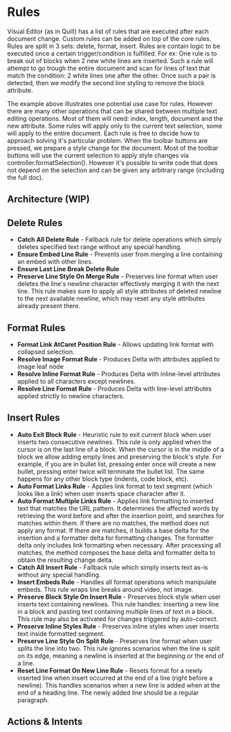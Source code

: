 # Rules
Visual Editor (as in Quill) has a list of rules that are executed after each document change. Custom rules can be added on top of the core rules. Rules are split in 3 sets: delete, format, insert. Rules are contain logic to be executed once a certain trigger/condition is fulfilled. For ex: One rule is to break out of blocks when 2 new white lines are inserted. Such a rule will attempt to go trough the entire document and scan for lines of text that match the condition: 2 white lines one after the other. Once such a pair is detected, then we modify the second line styling to remove the block attribute. 

The example above illustrates one potential use case for rules. However there are many other operations that can be shared between multiple text editing operations. Most of them will need: index, length, document and the new attribute. Some rules will apply only to the current text selection, some will apply to the entire document. Each rule is free to decide how to approach solving it's particular problem. When the toolbar buttons are pressed, we prepare a style change for the document. Most of the toolbar buttons will use the current selection to apply style changes via controller.formatSelection(). However it's possible to write code that does not depend on the selection and can be given any arbitrary range (including the full doc).


## Architecture (WIP)


## Delete Rules
- **Catch All Delete Rule** - Fallback rule for delete operations which simply deletes specified text range without any special handling.
- **Ensure Embed Line Rule** - Prevents user from merging a line containing an embed with other lines.
- **Ensure Last Line Break Delete Rule**
- **Preserve Line Style On Merge Rule** - Preserves line format when user deletes the line's newline character effectively merging it with the next line. This rule makes sure to apply all style attributes of deleted newline to the next available newline, which may reset any style attributes already present there.


## Format Rules
- **Format Link AtCaret Position Rule** - Allows updating link format with collapsed selection.
- **Resolve Image Format Rule** - Produces Delta with attributes applied to image leaf node
- **Resolve Inline Format Rule** - Produces Delta with inline-level attributes applied to all characters except newlines.
- **Resolve Line Format Rule** - Produces Delta with line-level attributes applied strictly to newline characters.

## Insert Rules
- **Auto Exit Block Rule** - Heuristic rule to exit current block when user inserts two consecutive newlines. This rule is only applied when the cursor is on the last line of a block. When the cursor is in the middle of a block we allow adding empty lines and preserving the block's style. For example, if you are in bullet list, pressing enter once will create a new bullet, pressing enter twice will terminate the bullet list. The same happens for any other block type (indents, code block, etc).
- **Auto Format Links Rule** - Applies link format to text segment (which looks like a link) when user inserts space character after it.
- **Auto Format Multiple Links Rule** - Applies link formatting to inserted text that matches the URL pattern. It determines the affected words by retrieving the word before and after the insertion point, and searches for matches within them. If there are no matches, the method does not apply any format. If there are matches, it builds a base delta for the insertion and a formatter delta for formatting changes. The formatter delta only includes link formatting when necessary. After processing all matches, the method composes the base delta and formatter delta to obtain the resulting change delta.
- **Catch All Insert Rule** - Fallback rule which simply inserts text as-is without any special handling.
- **Insert Embeds Rule** - Handles all format operations which manipulate embeds. This rule wraps line breaks around video, not image.
- **Preserve Block Style On Insert Rule** - Preserves block style when user inserts text containing newlines.  This rule handles:  inserting a new line in a block and pasting text containing multiple lines of text in a block. This rule may also be activated for changes triggered by auto-correct.  
- **Preserve Inline Styles Rule** - Preserves inline styles when user inserts text inside formatted segment.
- **Preserve Line Style On Split Rule** - Preserves line format when user splits the line into two. This rule ignores scenarios when the line is split on its edge,  meaning a newline is inserted at the beginning or the end of a line.
- **Reset Line Format On New Line Rule** - Resets format for a newly inserted line when insert occurred at the end of a line (right before a newline). This handles scenarios when a new line is added when at the end of a heading line. The newly added line should be a regular paragraph.


## Actions & Intents

